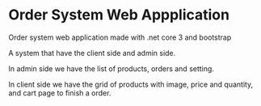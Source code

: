 # Order System Web Appplication

Order system web application made with .net core 3 and bootstrap

A system that have the client side and admin side.

In admin side we have the list of products, orders and setting. 

In client side we have the grid of products with image, price and quantity, and cart page to finish a order.
